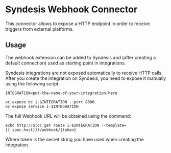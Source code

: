 # Syndesis Webhook Connector

This connector allows to expose a HTTP endpoint in order to receive triggers from external platforms. 

## Usage

The webhook extension can be added to Syndesis and (after creating a default connection) used as starting point in integrations.

Syndesis integrations are not exposed automatically to receive HTTP calls. 
After you create the integration on Syndesis, you need to expose it manually using the following script:

```
INTEGRATION=put-the-name-of-your-integration-here
 
oc expose dc i-$INTEGRATION --port 8080
oc expose service i-$INTEGRATION
``` 

The full Webhook URL will be obtained using the command:

```
echo http://$(oc get route i-$INTEGRATION --template={{.spec.host}})/webhook/{token}
```

Where token is the secret string you have used when creating the integration.